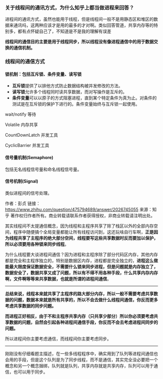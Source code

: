 ### 关于线程间的通讯方式，为什么知乎上都当做进程来回答？

进程间的通讯方式，虽然也能用于线程，但是线程间一般不是用静态区和堆区的数据来通讯吗，这两种应该才是用的最多的才对啊。类似回答管道，共享内存等的特别多，都有点怀疑自己了，不知道是不是我的理解有误差



**线程间的通信目的主要是用于线程同步，所以线程没有像进程通信中的用于数据交换的通信机制。**



### 线程间的通信方式

#### 锁机制：包括互斥锁、条件变量、读写锁

- **互斥锁**提供了以排他方式防止数据结构被并发修改的方法。
- **读写锁**允许多个线程同时读共享数据，而对写操作是互斥的。
- **条件变量**可以以原子的方式阻塞进程，直到某个特定条件为真为止。对条件的测试是在互斥锁的保护下进行的。条件变量始终与互斥锁一起使用。

wait/notify 等待

Volatile 内存共享

CountDownLatch 并发工具

CyclicBarrier 并发工具



#### 信号量机制(Semaphore)

包括无名线程信号量和命名线程信号量。



#### 信号机制(Signal)

类似进程间的信号处理。





作者：彭贞
链接：https://www.zhihu.com/question/475794689/answer/2026745055
来源：知乎
著作权归作者所有。商业转载请联系作者获得授权，非商业转载请注明出处。



其实线程间不太提通信概念，因为线程和主程序共享了除了栈区以外的全部内存空间，程序中随便搞个全局变量都能让所有线程访问到，这还玩啥自行车啊，**正是因为线程共享了主程序的绝大部分空间，线程要写这些共享数据时反而要加以保护，所以必须要用各种锁来同步线程**。

为什么线程要大谈进程间通信？因为进程和主程序除了部分代码区内存，其他内存都是完全和主程序独立的，特别是数据区内存，进程都是完全独立的，**进程这么做能最大限度保证数据安全，不需要什么锁来同步进程，但是问题就是内存独立了，数据安全了，数据共享又成了问题，所以有不得不用各种手段，什么共享内存内存啊，文件啊等等来共享数据，也就是所谓的进程间通信**。

------

**总结来说，线程本来就共享了主程序的路大部分内存，所以一般不需要考虑共享数据的问题，数据本来就是所有共享的，所以不会去做什么线程间通信，你反而更多考虑共享数据的同步问题。**

**而进程正好相反，由于不和主程序共享内存（只共享少部分）所以你必须要考虑共享数据的问题，自然会引起各种进程间通信手段，你反而不会去考虑进程间同步的问题。**

所以进程间你主要考虑通信，而线程间你主要考虑同步。

------

刚刚没有仔细看题主描述，在一些多线程程序中，确实用到了队列等进程间通信也会用的手段，但是这个队列是为了同步线程，而不是通信，其实完全没必要把一个概念和另一个概念捆绑，队列就是队列，共享内存就是共享内存，队列可以用于通信，也可以用于同步。